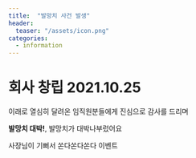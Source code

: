 ```yaml
---
title:  "발망치 사건 발생"
header:
  teaser: "/assets/icon.png"
categories: 
  - information
---
```


# 회사 창립 2021.10.25

이래로 열심히 달려온 임직원분들에게 진심으로 감사를 드리며 

**발망치 대박!**, 발망치가 대박나부렀어요

사장님이 기뻐서 쏜다쏜다쏜다 이벤트
